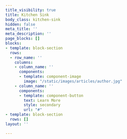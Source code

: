 ```yaml
---
title_visibility: true
title: Kitchen Sink
body_class: kitchen-sink
hidden: false
meta_title: ''
meta_description: ''
page_blocks: []
blocks:
- template: block-section
  rows:
  - row_name: ''
    columns:
    - column_name: ''
      components:
      - template: component-image
        image: "/static/images/articles/author.jpg"
    - column_name: ''
      components:
      - template: component-button
        text: Learn More
        style: secondary
        url: "#"
- template: block-section
  rows: []
layout: ''

---
```

